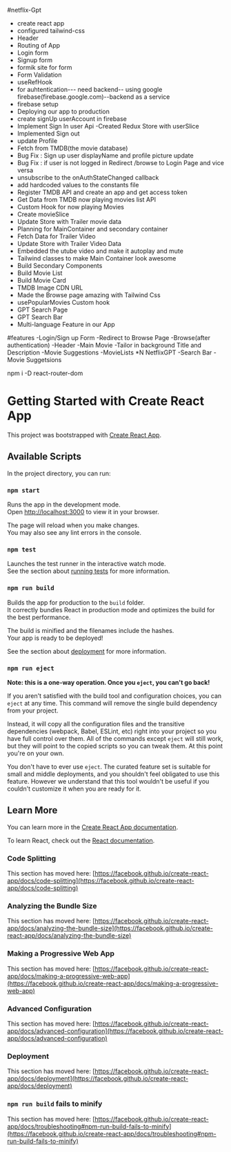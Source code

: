#netflix-Gpt

- create react app
- configured tailwind-css
- Header
- Routing of App
- Login form
- Signup form
- formik site for form
- Form Validation
- useRefHook
- for auhtentication--- need backend-- using google firebase(firebase.google.com)--backend as a service
- firebase setup
- Deploying our app to production
- create signUp  userAccount in firebase
- Implement Sign In user Api
-Created Redux Store with userSlice
- Implemented Sign out
- update Profile
- Fetch from TMDB(the movie database)
- Bug Fix : Sign up user displayName and profile picture update
- Bug Fix : if user is not logged in Redirect /browse to Login Page and vice versa
- unsubscribe to the onAuthStateChanged callback
- add hardcoded values to the constants file
- Register TMDB API and create an app and get access token
- Get Data from TMDB now playing movies list API
- Custom Hook for now playing Movies
- Create movieSlice
- Update Store with  Trailer movie data
- Planning for MainContainer and secondary container
- Fetch Data for Trailer Video
- Update Store with Trailer Video Data
- Embedded the utube video and make it autoplay and mute
- Tailwind classes to make Main Container look awesome
- Build Secondary Components
- Build Movie List
- Build Movie Card
- TMDB Image CDN URL
- Made the Browse page amazing with Tailwind Css
- usePopularMovies Custom hook
- GPT Search Page
- GPT Search Bar
- Multi-language Feature in our App




#features
-Login/Sign up Form
-Redirect to Browse Page
-Browse(after authentication)
     -Header
     -Main Movie
         -Tailor in background
         Title and Description
         -Movie Suggestions
         -MovieLists *N
NetflixGPT
     -Search Bar
     -Movie Suggetsions

npm i -D react-router-dom



# Getting Started with Create React App

This project was bootstrapped with [Create React App](https://github.com/facebook/create-react-app).

## Available Scripts

In the project directory, you can run:

### `npm start`

Runs the app in the development mode.\
Open [http://localhost:3000](http://localhost:3000) to view it in your browser.

The page will reload when you make changes.\
You may also see any lint errors in the console.

### `npm test`

Launches the test runner in the interactive watch mode.\
See the section about [running tests](https://facebook.github.io/create-react-app/docs/running-tests) for more information.

### `npm run build`

Builds the app for production to the `build` folder.\
It correctly bundles React in production mode and optimizes the build for the best performance.

The build is minified and the filenames include the hashes.\
Your app is ready to be deployed!

See the section about [deployment](https://facebook.github.io/create-react-app/docs/deployment) for more information.

### `npm run eject`

**Note: this is a one-way operation. Once you `eject`, you can't go back!**

If you aren't satisfied with the build tool and configuration choices, you can `eject` at any time. This command will remove the single build dependency from your project.

Instead, it will copy all the configuration files and the transitive dependencies (webpack, Babel, ESLint, etc) right into your project so you have full control over them. All of the commands except `eject` will still work, but they will point to the copied scripts so you can tweak them. At this point you're on your own.

You don't have to ever use `eject`. The curated feature set is suitable for small and middle deployments, and you shouldn't feel obligated to use this feature. However we understand that this tool wouldn't be useful if you couldn't customize it when you are ready for it.

## Learn More

You can learn more in the [Create React App documentation](https://facebook.github.io/create-react-app/docs/getting-started).

To learn React, check out the [React documentation](https://reactjs.org/).

### Code Splitting

This section has moved here: [https://facebook.github.io/create-react-app/docs/code-splitting](https://facebook.github.io/create-react-app/docs/code-splitting)

### Analyzing the Bundle Size

This section has moved here: [https://facebook.github.io/create-react-app/docs/analyzing-the-bundle-size](https://facebook.github.io/create-react-app/docs/analyzing-the-bundle-size)

### Making a Progressive Web App

This section has moved here: [https://facebook.github.io/create-react-app/docs/making-a-progressive-web-app](https://facebook.github.io/create-react-app/docs/making-a-progressive-web-app)

### Advanced Configuration

This section has moved here: [https://facebook.github.io/create-react-app/docs/advanced-configuration](https://facebook.github.io/create-react-app/docs/advanced-configuration)

### Deployment

This section has moved here: [https://facebook.github.io/create-react-app/docs/deployment](https://facebook.github.io/create-react-app/docs/deployment)

### `npm run build` fails to minify

This section has moved here: [https://facebook.github.io/create-react-app/docs/troubleshooting#npm-run-build-fails-to-minify](https://facebook.github.io/create-react-app/docs/troubleshooting#npm-run-build-fails-to-minify)
